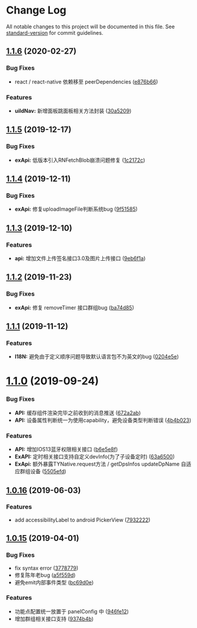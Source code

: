 # Change Log

All notable changes to this project will be documented in this file. See [standard-version](https://github.com/conventional-changelog/standard-version) for commit guidelines.

<a name="1.1.6"></a>
## [1.1.6](http://code.registry.wgine.com/TuyaRN/tuya-native-kit/compare/v1.1.5...v1.1.6) (2020-02-27)


### Bug Fixes

* react / react-native 依赖移至 peerDependencies ([e876b66](e876b66))


### Features

* **uiIdNav:** 新增面板跳面板相关方法封装 ([30a5209](30a5209))



<a name="1.1.5"></a>
## [1.1.5](http://code.registry.wgine.com/TuyaRN/tuya-native-kit/compare/v1.1.4...v1.1.5) (2019-12-17)


### Bug Fixes

* **exApi:** 低版本引入RNFetchBlob崩溃问题修复 ([1c2172c](1c2172c))



<a name="1.1.4"></a>
## [1.1.4](http://code.registry.wgine.com/TuyaRN/tuya-native-kit/compare/v1.1.3...v1.1.4) (2019-12-11)


### Bug Fixes

* **exApi:** 修复uploadImageFile判断系统bug ([9f51585](9f51585))



<a name="1.1.3"></a>
## [1.1.3](http://code.registry.wgine.com/TuyaRN/tuya-native-kit/compare/v1.1.2...v1.1.3) (2019-12-10)


### Features

* **api:** 增加文件上传签名接口3.0及图片上传接口 ([9eb6f1a](9eb6f1a))



<a name="1.1.2"></a>
## [1.1.2](http://code.registry.wgine.com/TuyaRN/tuya-native-kit/compare/v1.1.1...v1.1.2) (2019-11-23)


### Bug Fixes

* **exApi:** 修复 removeTimer 接口群组bug ([ba74d85](ba74d85))



<a name="1.1.1"></a>
## [1.1.1](http://code.registry.wgine.com/TuyaRN/tuya-native-kit/compare/v1.1.0...v1.1.1) (2019-11-12)


### Features

* **I18N:** 避免由于定义顺序问题导致默认语言包不为英文的bug ([0204e5e](0204e5e))



<a name="1.1.0"></a>
# [1.1.0](http://code.registry.wgine.com/TuyaRN/tuya-native-kit/compare/v1.0.16...v1.1.0) (2019-09-24)


### Bug Fixes

* **API:** 缓存组件渲染完毕之前收到的消息推送 ([672a2ab](672a2ab))
* **API:** 设备属性判断统一为使用capability，避免设备类型判断错误 ([4b4b023](4b4b023))


### Features

* **API:** 增加IOS13蓝牙权限相关接口 ([b6e5e8f](b6e5e8f))
* **ExAPI:** 定时相关接口支持自定义devInfo(为了子设备定时) ([63a6500](63a6500))
* **ExApi:** 额外暴露TYNative.request方法 / getDpsInfos updateDpName 自适应群组设备 ([5505efd](5505efd))



<a name="1.0.16"></a>
## [1.0.16](http://code.registry.wgine.com/TuyaRN/tuya-native-kit/compare/v1.0.15...v1.0.16) (2019-06-03)


### Features

* add accessibilityLabel to android PickerView ([7932222](7932222))



<a name="1.0.15"></a>
## [1.0.15](http://code.registry.wgine.com/TuyaRN/tuya-native-kit/compare/v1.0.13...v1.0.15) (2019-04-01)


### Bug Fixes

* fix syntax error ([3778779](3778779))
* 修复陈年老bug ([a5f559d](a5f559d))
* 避免emit内部事件类型 ([bc69d0e](bc69d0e))


### Features

* 功能点配置统一放置于 panelConfig 中 ([946fe12](946fe12))
* 增加群组相关接口支持 ([9374b4b](9374b4b))
